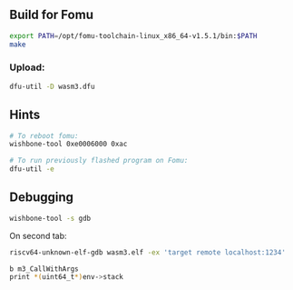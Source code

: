 ## Build for Fomu

```sh
export PATH=/opt/fomu-toolchain-linux_x86_64-v1.5.1/bin:$PATH
make
```

### Upload:

```sh
dfu-util -D wasm3.dfu
```

## Hints

```sh
# To reboot fomu:
wishbone-tool 0xe0006000 0xac

# To run previously flashed program on Fomu:
dfu-util -e
```

## Debugging

```sh
wishbone-tool -s gdb
```
On second tab:
```sh
riscv64-unknown-elf-gdb wasm3.elf -ex 'target remote localhost:1234'

b m3_CallWithArgs
print *(uint64_t*)env->stack

```

